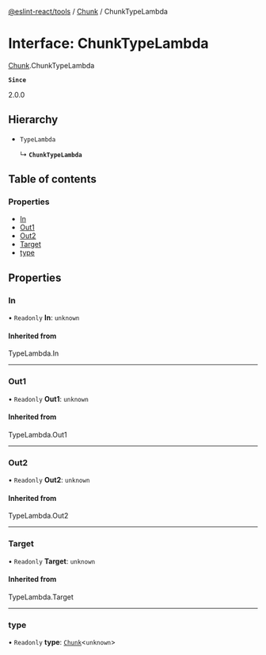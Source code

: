 [@eslint-react/tools](../README.md) / [Chunk](../modules/Chunk.md) / ChunkTypeLambda

# Interface: ChunkTypeLambda

[Chunk](../modules/Chunk.md).ChunkTypeLambda

**`Since`**

2.0.0

## Hierarchy

- `TypeLambda`

  ↳ **`ChunkTypeLambda`**

## Table of contents

### Properties

- [In](Chunk.ChunkTypeLambda.md#in)
- [Out1](Chunk.ChunkTypeLambda.md#out1)
- [Out2](Chunk.ChunkTypeLambda.md#out2)
- [Target](Chunk.ChunkTypeLambda.md#target)
- [type](Chunk.ChunkTypeLambda.md#type)

## Properties

### In

• `Readonly` **In**: `unknown`

#### Inherited from

TypeLambda.In

---

### Out1

• `Readonly` **Out1**: `unknown`

#### Inherited from

TypeLambda.Out1

---

### Out2

• `Readonly` **Out2**: `unknown`

#### Inherited from

TypeLambda.Out2

---

### Target

• `Readonly` **Target**: `unknown`

#### Inherited from

TypeLambda.Target

---

### type

• `Readonly` **type**: [`Chunk`](Chunk.Chunk-1.md)<`unknown`\>
